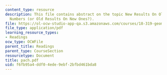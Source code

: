 ```yaml
---
content_type: resource
description: This file contains abstract on the topic New Results On Old Crossing
  Numbers (or Old Results On New Ones?).
file: https://ol-ocw-studio-app-qa.s3.amazonaws.com/courses/18-319-geometric-combinatorics-fall-2005/f6fb95a4ddf04ede9ebf2bfbd461bda8_pach.pdf
file_type: application/pdf
learning_resource_types:
- Readings
ocw_type: OCWFile
parent_title: Readings
parent_type: CourseSection
resourcetype: Document
title: pach.pdf
uid: f6fb95a4-ddf0-4ede-9ebf-2bfbd461bda8
---
```

